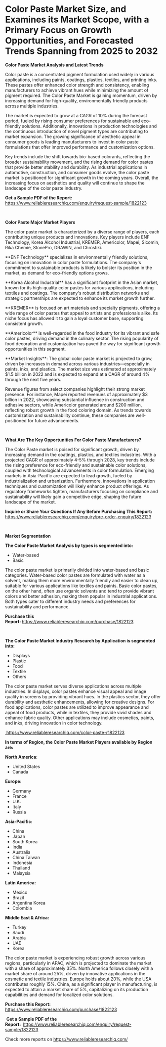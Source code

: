 <p><h1>Color Paste Market Size, and Examines its Market Scope, with a Primary Focus on Growth Opportunities, and Forecasted Trends Spanning from 2025 to 2032</h1></p><p><strong>Color Paste Market Analysis and Latest Trends</strong></p>
<p><p>Color paste is a concentrated pigment formulation used widely in various applications, including paints, coatings, plastics, textiles, and printing inks. These pastes offer enhanced color strength and consistency, enabling manufacturers to achieve vibrant hues while minimizing the amount of pigment required. The Color Paste Market is gaining momentum, driven by increasing demand for high-quality, environmentally friendly products across multiple industries.</p><p>The market is expected to grow at a CAGR of 10% during the forecast period, fueled by rising consumer preferences for sustainable and eco-friendly solutions. Additionally, innovations in production technologies and the continuous introduction of novel pigment types are contributing to market expansion. The growing significance of aesthetic appeal in consumer goods is leading manufacturers to invest in color paste formulations that offer improved performance and customization options. </p><p>Key trends include the shift towards bio-based colorants, reflecting the broader sustainability movement, and the rising demand for color pastes that provide better stability and durability. As industrial applications in automotive, construction, and consumer goods evolve, the color paste market is positioned for significant growth in the coming years. Overall, the increasing focus on aesthetics and quality will continue to shape the landscape of the color paste industry.</p></p>
<p><strong>Get a Sample PDF of the Report:&nbsp;</strong> <a href="https://www.reliableresearchiq.com/enquiry/request-sample/1822123?utm_campaign=2927&utm_medium=2&utm_source=Github&utm_content=ia&utm_term=01042025&utm_id=color-paste">https://www.reliableresearchiq.com/enquiry/request-sample/1822123</a></p>
<p>&nbsp;</p>
<p><strong>Color Paste Major Market Players</strong></p>
<p><p>The color paste market is characterized by a diverse range of players, each contributing unique products and innovations. Key players include ENF Technology, Korea Alcohol Industrial, KREMER, Americolor, Mapei, Sicomin, Rika Chemie, StonePro, DRAWIN, and Chrostiki.</p><p>**ENF Technology** specializes in environmentally friendly solutions, focusing on innovation in color paste formulations. The company's commitment to sustainable products is likely to bolster its position in the market, as demand for eco-friendly options grows.</p><p>**Korea Alcohol Industrial** has a significant footprint in the Asian market, known for its high-quality color pastes for various applications, including textiles and coatings. The company's robust distribution networks and strategic partnerships are expected to enhance its market growth further.</p><p>**KREMER** is focused on art materials and specialty pigments, offering a wide range of color pastes that appeal to artists and professionals alike. Its niche focus has allowed it to gain a loyal customer base, supporting consistent growth.</p><p>**Americolor** is well-regarded in the food industry for its vibrant and safe color pastes, driving demand in the culinary sector. The rising popularity of food decoration and customization has paved the way for significant growth opportunities in this segment.</p><p>**Market Insights**: The global color paste market is projected to grow, driven by increases in demand across various industries—especially in paints, inks, and plastics. The market size was estimated at approximately $1.5 billion in 2022 and is expected to expand at a CAGR of around 4% through the next five years.</p><p>Revenue figures from select companies highlight their strong market presence. For instance, Mapei reported revenues of approximately $3 billion in 2022, showcasing substantial influence in construction and adhesive sectors, while Americolor generated around $200 million, reflecting robust growth in the food coloring domain. As trends towards customization and sustainability continue, these companies are well-positioned for future advancements.</p></p>
<p>&nbsp;</p>
<p><strong>What Are The Key Opportunities For Color Paste Manufacturers?</strong></p>
<p><p>The Color Paste market is poised for significant growth, driven by increasing demand in the coatings, plastics, and textiles industries. With a projected CAGR of approximately 4-5% through 2028, key trends include the rising preference for eco-friendly and sustainable color solutions, coupled with technological advancements in color formulation. Emerging markets in Asia-Pacific are expected to lead growth, fueled by industrialization and urbanization. Furthermore, innovations in application techniques and customization will likely enhance product offerings. As regulatory frameworks tighten, manufacturers focusing on compliance and sustainability will likely gain a competitive edge, shaping the future landscape of the market.</p></p>
<p><strong>Inquire or Share Your Questions If Any Before Purchasing This Report:</strong> <a href="https://www.reliableresearchiq.com/enquiry/pre-order-enquiry/1822123?utm_campaign=2927&utm_medium=2&utm_source=Github&utm_content=ia&utm_term=01042025&utm_id=color-paste">https://www.reliableresearchiq.com/enquiry/pre-order-enquiry/1822123</a></p>
<p>&nbsp;</p>
<p><strong>Market Segmentation</strong></p>
<p><strong>The Color Paste Market Analysis by types is segmented into:</strong></p>
<p><ul><li>Water-based</li><li>Basic</li></ul></p>
<p><p>The color paste market is primarily divided into water-based and basic categories. Water-based color pastes are formulated with water as a solvent, making them more environmentally friendly and easier to clean up, suitable for various applications like textiles and paints. Basic color pastes, on the other hand, often use organic solvents and tend to provide vibrant colors and better adhesion, making them popular in industrial applications. Both types cater to different industry needs and preferences for sustainability and performance.</p></p>
<p><strong>Purchase this Report:&nbsp;</strong><a href="https://www.reliableresearchiq.com/purchase/1822123?utm_campaign=2927&utm_medium=2&utm_source=Github&utm_content=ia&utm_term=01042025&utm_id=color-paste">https://www.reliableresearchiq.com/purchase/1822123</a></p>
<p>&nbsp;</p>
<p><strong>The Color Paste Market Industry Research by Application is segmented into:</strong></p>
<p><ul><li>Displays</li><li>Plastic</li><li>Food</li><li>Textile</li><li>Others</li></ul></p>
<p><p>The color paste market serves diverse applications across multiple industries. In displays, color pastes enhance visual appeal and image quality in screens by providing vibrant hues. In the plastics sector, they offer durability and aesthetic enhancements, allowing for creative designs. For food applications, color pastes are utilized to improve appearance and appeal of food products, while in textiles, they provide vivid shades and enhance fabric quality. Other applications may include cosmetics, paints, and inks, driving innovation in color technology.</p></p>
<p><a href="https://www.reliableresearchiq.com/color-paste-r1822123?utm_campaign=2927&utm_medium=2&utm_source=Github&utm_content=ia&utm_term=01042025&utm_id=color-paste">&nbsp;https://www.reliableresearchiq.com/color-paste-r1822123</a></p>
<p><strong>In terms of Region, the Color Paste Market Players available by Region are:</strong></p>
<p>
    <p> <strong> North America: </strong>
        <ul>
            <li>United States</li>
            <li>Canada</li>
        </ul>
        </p> 
    <p> <strong> Europe: </strong>
        <ul>
            <li>Germany</li>
            <li>France</li>
            <li>U.K.</li>
            <li>Italy</li>
            <li>Russia</li>
        </ul>
        </p> 
    <p> <strong> Asia-Pacific: </strong>
        <ul>
            <li>China</li>
            <li>Japan</li>
            <li>South Korea</li>
            <li>India</li>
            <li>Australia</li>
            <li>China Taiwan</li>
            <li>Indonesia</li>
            <li>Thailand</li>
            <li>Malaysia</li>
        </ul>
        </p> 
    <p> <strong> Latin America: </strong>
        <ul>
            <li>Mexico</li>
            <li>Brazil</li>
            <li>Argentina Korea</li>
            <li>Colombia</li>
        </ul>
        </p> 
    <p> <strong> Middle East & Africa: </strong>
        <ul>
            <li>Turkey</li>
            <li>Saudi</li>
            <li>Arabia</li>
            <li>UAE</li>
            <li>Korea</li>
        </ul>
    </p>
    </p>
<p><p>The color paste market is experiencing robust growth across various regions, particularly in APAC, which is projected to dominate the market with a share of approximately 35%. North America follows closely with a market share of around 25%, driven by innovative applications in the cosmetic and textile industries. Europe holds about 20%, while the USA contributes roughly 15%. China, as a significant player in manufacturing, is expected to attain a market share of 5%, capitalizing on its production capabilities and demand for localized color solutions.</p></p>
<p><strong>Purchase this Report: </strong><a href="https://www.reliableresearchiq.com/purchase/1822123?utm_campaign=2927&utm_medium=2&utm_source=Github&utm_content=ia&utm_term=01042025&utm_id=color-paste">https://www.reliableresearchiq.com/purchase/1822123</a></p>
<p>&nbsp;<strong>Get a Sample PDF of the Report:&nbsp;&nbsp;</strong><a href="https://www.reliableresearchiq.com/enquiry/request-sample/1822123?utm_campaign=2927&utm_medium=2&utm_source=Github&utm_content=ia&utm_term=01042025&utm_id=color-paste">https://www.reliableresearchiq.com/enquiry/request-sample/1822123</a></p>
<p><strong></strong></p>
<p>Check more reports on <a href="https://www.reliableresearchiq.com/?utm_campaign=2927&utm_medium=2&utm_source=Github&utm_content=ia&utm_term=01042025&utm_id=color-paste">https://www.reliableresearchiq.com/</a></p>